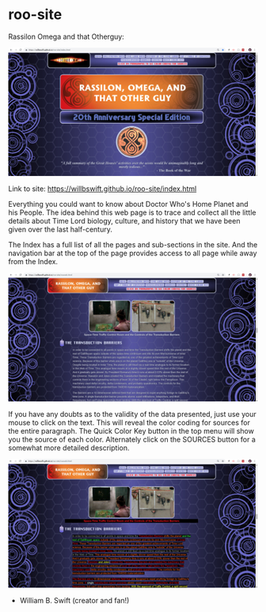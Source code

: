 # roo-site
Rassilon Omega and that Otherguy: 

![alt text](/Image1.jpg?raw=true "Screen Cap") 

Link to site: https://willbswift.github.io/roo-site/index.html

Everything you could want to know about Doctor Who's Home Planet and his People.
The idea behind this web page is to trace and collect all the little details about Time Lord biology, culture, and history that we have been given over the last half-century.  

The Index has a full list of all the pages and sub-sections in the site.  And the navigation bar at the top of the page provides access to all page while away from the Index.   

![alt text](/Image2.jpg?raw=true "Without Sources displayed") 

If you have any doubts as to the validity of the data presented, just use your mouse to click on the text. This will reveal the color coding for sources for the entire paragraph. The Quick Color Key button in the top menu will show you the source of each color. Alternately click on the SOURCES button for a somewhat more detailed description.

![alt text](/Image3.jpg?raw=true "With Sources displayed") 

- William B. Swift (creator and fan!)
